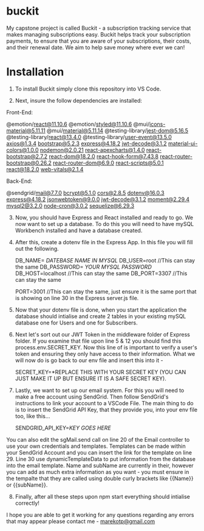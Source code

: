 # buckit

My capstone project is called Buckit - a subscription tracking service that makes managing subscriptions easy. Buckit helps track your subscription payments, to ensure that you are aware of your subscriptions, their costs, and their renewal date. We aim to help save money where ever we can!

# Installation

1. To install Buckit simply clone this repository into VS Code.

2. Next, insure the follow dependencies are installed:

Front-End:

@emotion/react@11.10.6
@emotion/styled@11.10.6
@mui/icons-material@5.11.11
@mui/material@5.11.14
@testing-library/jest-dom@5.16.5
@testing-library/react@13.4.0
@testing-library/user-event@13.5.0
axios@1.3.4
bootstrap@5.2.3
express@4.18.2
jwt-decode@3.1.2
material-ui-colors@1.0.0
nodemon@2.0.21
react-apexcharts@1.4.0
react-bootstrap@2.7.2
react-dom@18.2.0
react-hook-form@7.43.8
react-router-bootstrap@0.26.2
react-router-dom@6.9.0
react-scripts@5.0.1
react@18.2.0
web-vitals@2.1.4

Back-End:

@sendgrid/mail@7.7.0
bcrypt@5.1.0
cors@2.8.5
dotenv@16.0.3
express@4.18.2
jsonwebtoken@9.0.0
jwt-decode@3.1.2
moment@2.29.4
mysql2@3.2.0
node-cron@3.0.2
sequelize@6.29.3

3. Now, you should have Express and React installed and ready to go. We now want to set up a database. To do this you will need to have mySQL Workbench installed and have a database created.

4. After this, create a dotenv file in the Express App. In this file you will fill out the following.

    DB_NAME= *DATEBASE NAME IN MYSQL*
    DB_USER=root //This can stay the same
    DB_PASSWORD= *YOUR MYSQL PASSWORD*
    DB_HOST=localhost //This can stay the same
    DB_PORT=3307 //This can stay the same

    PORT=3001 //This can stay the same, just ensure it is the same port that is showing on line 30 in the Express server.js file.

5. Now that your dotenv file is done, when you start the application the database should intialise and create 2 tables in your existing mySQL database one for Users and one for Subscribers.

6. Next let's sort out our JWT Token in the middleware folder of Express folder. If you examine that file upon line 5 & 12 you should find this process.env.SECRET_KEY. Now this line of is important to verify a user's token and ensuring they only have access to their information. What we will now do is go back to our env file and insert this into it -

    SECRET_KEY=*REPLACE THIS WITH YOUR SECRET KEY (YOU CAN JUST MAKE IT UP BUT ENSURE IT IS A SAFE SECRET KEY).

7. Lastly, we want to set up our email system. For this you will need to make a free account using SendGrid. Then follow SendGrid's instructions to link your account to a VSCode File. The main thing to do is to insert the SendGrid API Key, that they provide you, into your env file too, like this...

    SENDGRID_API_KEY=*KEY GOES HERE*

You can also edit the sgMail.send call on line 20 of the Email controller to use your own credentials and templates. Templates can be made within your SendGrid Account and you can insert the link for the template on line 29. Line 30 use dynamicTemplateData to put information from the database into the email template. Name and subName are currently in their, however you can add as much extra information as you want - you must ensure in the tempalte that they are called using double curly brackets like {{Name}} or {{subName}}.

8. Finally, after all these steps upon npm start everything should intialise correctly!



I hope you are able to get it working for any questions regarding any errors that may appear please contact me - marekotp@gmail.com


